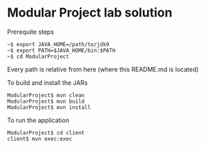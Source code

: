 # Modular Project lab solution



Prerequite steps

```
~$ export JAVA_HOME=/path/to/jdk9
~$ export PATH=$JAVA_HOME/bin:$PATH
~$ cd ModularProject
```

Every path is relative from here (where this README.md is located)

To build and install the JARs
```
ModularProject$ mvn clean
ModularProject$ mvn build
ModularProject$ mvn install
```

To run the application
```
ModularProject$ cd client
client$ mvn exec:exec
```


